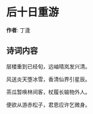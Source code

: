# 后十日重游

**作者**: 丁逢

## 诗词内容

层楼重到已经旬，远岫晴岚发兴清。

风送炎天堕冰雪，香清仙界引星辰。

茶瓜暂唤林间客，杖履长输物外人。

便欲从游赤松子，君恩应许乞微身。

